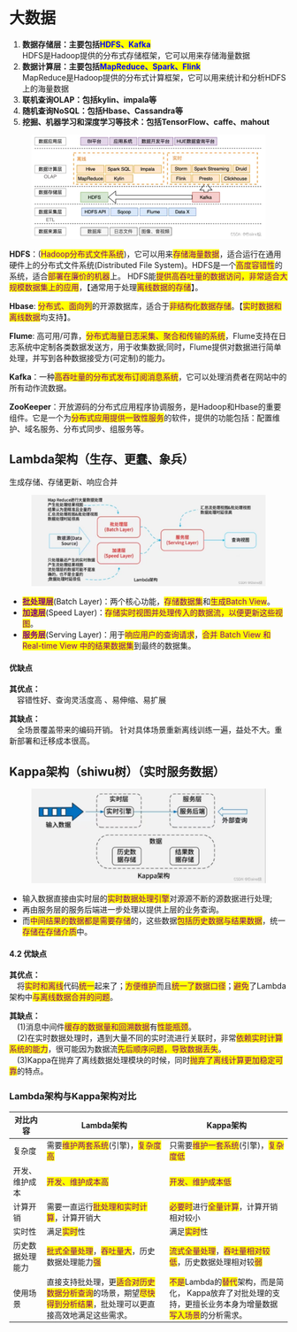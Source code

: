 # 大数据

1. **数据存储层：主要包括**<mark style="color:blue;">**HDFS、Kafka**</mark>\
   HDFS是Hadoop提供的分布式存储框架，它可以用来存储海量数据
2. **数据计算层：主要包括**<mark style="color:blue;">**MapReduce、Spark、Flink**</mark>\
   MapReduce是Hadoop提供的分布式计算框架，它可以用来统计和分析HDFS上的海量数据
3. **联机查询OLAP：包括kylin、impala等**
4. **随机查询NoSQL：包括Hbase、Cassandra等**
5. **挖掘、机器学习和深度学习等技术：包括TensorFlow、caffe、mahout**

<figure><img src="../.gitbook/assets/image (1) (1) (1) (1) (1).png" alt=""><figcaption></figcaption></figure>

**HDFS**：(<mark style="color:purple;">Hadoop分布式文件系统</mark>)，它可以用来<mark style="color:purple;">存储海量数据</mark>，适合运行在通用硬件上的分布式文件系统(Distributed File System)。HDFS是一个<mark style="color:purple;">高度容错性</mark>的系统，适合<mark style="color:purple;">部署在廉价的机器</mark>上。 HDFS能<mark style="color:purple;">提供高吞吐量的数据访问，非常适合大规模数据集上的应用</mark>，【通常用于处理<mark style="color:purple;">离线数据的存储</mark>】。

**Hbase**: <mark style="color:purple;">分布式、面向列</mark>的开源数据库，适合于<mark style="color:purple;">非结构化数据存储</mark>。【<mark style="color:purple;">实时数据和离线数据</mark>均支持】。

**Flume**: 高可用/可靠，<mark style="color:purple;">分布式海量日志采集、聚合和传输的系统</mark>，Flume支持在日志系统中定制各类数据发送方，用于收集数据;同时，Flume提供对数据进行简单处理，并写到各种数据接受方(可定制)的能力。

**Kafka**：一种<mark style="color:purple;">高吞吐量的分布式发布订阅消息系统</mark>，它可以处理消费者在网站中的所有动作流数据。

**ZooKeeper**：开放源码的分布式应用程序协调服务，是Hadoop和Hbase的重要组件。它是一个为<mark style="color:purple;">分布式应用提供一致性服务</mark>的软件，提供的功能包括：配置维护、域名服务、分布式同步、组服务等。



## Lambda架构（生存、更蠢、象兵）&#x20;

生成存储、存储更新、响应合并

<figure><img src="../.gitbook/assets/image (45).png" alt=""><figcaption></figcaption></figure>

* <mark style="color:purple;">**批处理层**</mark>(Batch Layer)：两个核心功能，<mark style="color:purple;">存储数据集</mark>和<mark style="color:purple;">生成Batch View</mark>。
* <mark style="color:purple;">**加速层**</mark>(Speed Layer)：<mark style="color:purple;">存储实时视图并处理传入的数据流，以便更新这些视图</mark>。
* <mark style="color:purple;">**服务层**</mark>(Serving Layer)：用于<mark style="color:purple;">响应用户的查询请求</mark>，<mark style="color:purple;">合并 Batch View 和 Real-time View 中的结果数据集</mark>到最终的数据集。

#### 优缺点

**其优点：**\
 容错性好、查询灵活度高 、易伸缩、易扩展

**其缺点：**\
 全场景覆盖带来的编码开销。 针对具体场景重新离线训练一遍，益处不大。重新部署和迁移成本很高。



## Kappa架构（shiwu树）（实时服务数据）

<figure><img src="../.gitbook/assets/image (1) (1) (1) (1).png" alt=""><figcaption></figcaption></figure>

* 输入数据直接由实时层的<mark style="color:purple;">实时数据处理引擎</mark>对源源不断的源数据进行处理;
* 再由服务层的服务后端进一步处理以提供上层的业务查询。
* 而<mark style="color:purple;">中间结果的数据都是需要存储</mark>的，这些数据<mark style="color:purple;">包括历史数据与结果数据</mark>，统一<mark style="color:purple;">存储在存储介质</mark>中。

#### 4.2 优缺点 <a href="#id-42__72" id="id-42__72"></a>

**其优点：**\
 将<mark style="color:purple;">实时和离线</mark>代码<mark style="color:purple;">统一</mark>起来了；<mark style="color:purple;">方便维护</mark>而且<mark style="color:purple;">统一了数据口径</mark>；<mark style="color:purple;">避免</mark>了Lambda架构中<mark style="color:purple;">与离线数据合并的问题</mark>。

**其缺点：**\
 (1)消息中间件<mark style="color:purple;">缓存的数据量和回溯数据</mark>有<mark style="color:purple;">性能瓶颈</mark>。\
 (2)在实时数据处理时，遇到大量不同的实时流进行关联时，非常<mark style="color:purple;">依赖实时计算系统的能力</mark>，很可能因为数据流<mark style="color:purple;">先后顺序问题，导致数据丢失</mark>。\
 (3)Kappa在抛弃了离线数据处理模块的时候，同时<mark style="color:purple;">抛弃了离线计算更加稳定可靠</mark>的特点。

### Lambda架构与Kappa架构对比

| 对比内容     | Lambda架构                                                                                                                       | Kappa架构                                                                                                                                                             |
| -------- | ------------------------------------------------------------------------------------------------------------------------------ | ------------------------------------------------------------------------------------------------------------------------------------------------------------------- |
| 复杂度      | 需要<mark style="color:purple;">维护两套系统</mark>(引擎)，<mark style="color:purple;">复杂度高</mark>                                        | 只需要<mark style="color:purple;">维护一套系统</mark>(引擎)，<mark style="color:purple;">复杂度低</mark>                                                                            |
| 开发、维护成本  | <mark style="color:purple;">开发、维护成本高</mark>                                                                                    | <mark style="color:purple;">开发、维护成本低</mark>                                                                                                                         |
| 计算开销     | 需要一直运行<mark style="color:purple;">批处理和实时计算</mark>，计算开销大                                                                        | <mark style="color:purple;">必要时</mark>进行<mark style="color:purple;">全量计算</mark>，计算开销相对较小                                                                            |
| 实时性      | 满足<mark style="color:purple;">实时</mark>性                                                                                       | 满足<mark style="color:purple;">实时</mark>性                                                                                                                            |
| 历史数据处理能力 | <mark style="color:purple;">批式全量处理</mark>，<mark style="color:purple;">吞吐量大</mark>，历史数据处理能力<mark style="color:purple;">强</mark> | <mark style="color:purple;">流式全量处理</mark>，<mark style="color:purple;">吞吐量相对较低</mark>，历史数据处理相对较<mark style="color:purple;">弱</mark>                                  |
| 使用场景     | 直接支持批处理，更<mark style="color:purple;">适合对历史数据分析查询</mark>的场景，期望<mark style="color:purple;">尽快得到分析结果</mark>，批处理可以更直接高效地满足这些需求。    | <mark style="color:purple;">不是</mark>Lambda的<mark style="color:purple;">替代</mark>架构，而是简化， Kappa放弃了对批处理的支持，更擅长业务本身为增量数据<mark style="color:purple;">写入场景</mark>的分析需求。 |
